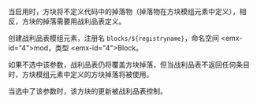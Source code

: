 当启用时，方块将不定义代码中的掉落物（掉落物在方块模组元素中定义），相反，方块的掉落需要用战利品表定义。

创建战利品表模组元素，注册名 `blocks/${registryname}`，命名空间 <emx-id="4">mod</em>，类型 <emx-id="4">Block</em>。

如果不选中该参数，战利品表仍将覆盖方块掉落，但当战利品表不返回任何条目时，方块模组元素中定义的方块掉落将被使用。

当选中了该参数时，该方块的更新被战利品表控制。